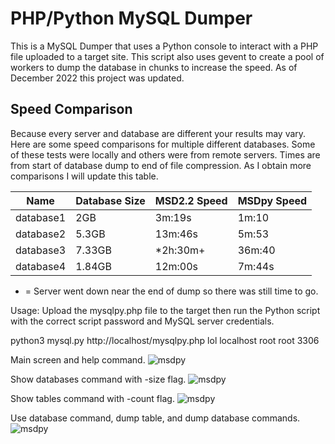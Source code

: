 # PHP/Python MySQL Dumper

This is a MySQL Dumper that uses a Python console to interact with a PHP file uploaded to a target site. This script also uses gevent to create a pool of workers to dump the database in chunks to increase the speed. As of December 2022 this project was updated.

## Speed Comparison
Because every server and database are different your results may vary. Here are some speed comparisons for multiple different databases. Some of these tests were locally and others were from remote servers. Times are from start of database dump
to end of file compression. As I obtain more comparisons I will update this table. 

| Name | Database Size | MSD2.2 Speed | MSDpy Speed |
| --- | --- | --- | --- |
| database1 | 2GB | 3m:19s | 1m:10 |
| database2 | 5.3GB | 13m:46s | 5m:53 |
| database3 | 7.33GB | *2h:30m+ | 36m:40 |
| database4 | 1.84GB | 12m:00s | 7m:44s |
* = Server went down near the end of dump so there was still time to go. 

Usage:
Upload the mysqlpy.php file to the target then run the Python script with the correct script password and MySQL server credentials. 

python3 mysql.py http://localhost/mysqlpy.php lol localhost root root 3306

Main screen and help command.
![msdpy](https://i.imgur.com/OWpo7XE.png)

Show databases command with -size flag.
![msdpy](https://i.imgur.com/TnCKt8a.png)

Show tables command with -count flag.
![msdpy](https://i.imgur.com/WXmZJJ9.png)

Use database command, dump table, and dump database commands.
![msdpy](https://i.imgur.com/c635777.png)
